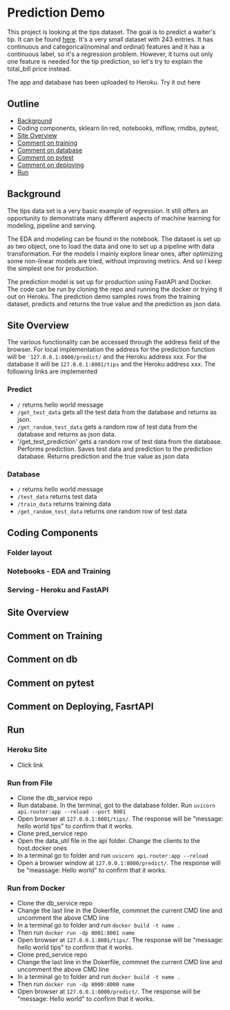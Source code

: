 # Prediction Demo
This project is looking at the tips dataset. The goal is to predict a waiter's tip. It can be found [here](https://www.kaggle.com/code/sanjanabasu/tips-dataset/data). It's a very small dataset with 243 entries. It has continuous and categorical(nominal and ordinal) features and it has a continuous label, so it's a regression problem. However, it turns out only one feature is needed for the tip prediction, so let's try to explain the total_bill price instead.

The app and database has been uploaded to Heroku. Try it out here

## Outline
- [Background](#background)
- Coding components, sklearn lin red, notebooks, mlflow, rmdbs, pytest, 
- [Site Overview](#site-overview)
- [Comment on training](#comment-on-training)
- [Comment on database](#comment-on-database)
- [Comment on pytest](#comment-on-pytest)
- [Comment on deploying](#comment-on-deploying)
- [Run](#run)

## Background
The tips data set is a very basic example of regression. It still offers an opportunity to demonstrate many different aspects of machine learning for modeling, pipeline and serving. 

The EDA and modeling can be found in the notebook. The dataset is set up as two object, one to load the data and one to set up a pipeline with data transformation. For the models I mainly explore linear ones, after optimizing some non-linear models are tried, without improving metrics. And so I keep the simplest one for production.

The prediction model is set up for production using FastAPI and Docker. The code can be run by cloning the repo and running the docker or trying it out on Heroku. The prediction demo samples rows from the training dataset, predicts and returns the true value and the prediction as json data.


## Site Overview
The various functionality can be accessed through the address field of the browser. For local implementation the address for the prediction function will be `'127.0.0.1:8000/predict/` and the Heroku address xxx. For the database it will be `127.0.0.1:8001/tips` and the Heroku address xxx. The following links are implemented
### Predict
* `/` returns hello world message
* `/get_test_data` gets all the test data from the database and returns as json.
* `/get_random_test_data` gets a random row of test data from the database and returns as json data.
* '/get_test_prediction' gets a random row of test data from the database. Performs prediction. Saves test data and prediction to the prediction database. Returns prediction and the true value as json data

### Database
* `/` returns hello world message
* `/test_data` returns test data
* `/train_data` returns training data
* `/get_random_test_data` returns one random row of test data

## Coding Components
### Folder layout
### Notebooks - EDA and Training
### Serving - Heroku and FastAPI


## Site Overview


## Comment on Training


## Comment on db


## Comment on pytest


## Comment on Deploying, FasrtAPI

## Run
### Heroku Site
* Click link

### Run from File
* Clone the db_service repo
* Run database. In the terminal, got to the database folder. Run `uvicorn api.router:app --reload --port 8001`
* Open browser at `127.0.0.1:8001/tips/`. The response will be "message: hello world tips" to confirm that it works.
* Clone pred_service repo
* Open the data_util file in the api folder. Change the clients to the host.docker ones
* In a terminal go to folder and run `uvicorn api.router:app --reload`
* Open a browser window at `127.0.0.1:8000/predict/`. The response will be "meassage: Hello world" to confirm that it works.

### Run from Docker
* Clone the db_service repo
* Change the last line in the Dokerfile, commnet the current CMD line and uncomment the above CMD line
* In a terminal go to folder and run `docker build -t name .` 
* Then run `docker run -dp 8001:8001 name`
* Open browser at `127.0.0.1:8001/tips/`. The response will be "message: hello world tips" to confirm that it works.
* Clone pred_service repo
* Change the last line in the Dokerfile, commnet the current CMD line and uncomment the above CMD line
* In a terminal go to folder and run `docker build -t name .` 
* Then run `docker run -dp 8000:8000 name`
* Open browser at `127.0.0.1:8000/predict/`. The response will be "message: Hello world" to confirm that it works.
